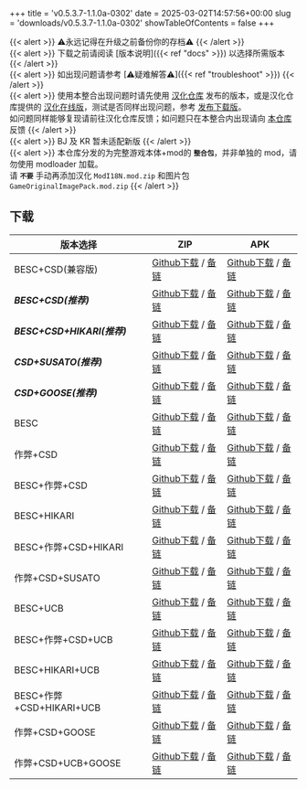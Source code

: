 +++
title = 'v0.5.3.7-1.1.0a-0302'
date = 2025-03-02T14:57:56+00:00
slug = 'downloads/v0.5.3.7-1.1.0a-0302'
showTableOfContents = false
+++

{{< alert >}}
⚠永远记得在升级之前备份你的存档⚠
{{< /alert >}}
<br>
{{< alert >}}
下载之前请阅读 [版本说明]({{< ref "docs" >}}) 以选择所需版本
{{< /alert >}}
<br>
{{< alert >}}
如出现问题请参考 [⚠疑难解答⚠]({{< ref "troubleshoot" >}})
{{< /alert >}}
<br>
{{< alert >}}
使用本整合出现问题时请先使用 [汉化仓库](https://github.com/Eltirosto/Degrees-of-Lewdity-Chinese-Localization) 发布的版本，或是汉化仓库提供的 [汉化在线版](https://eltirosto.github.io/Degrees-of-Lewdity-Chinese-Localization/)，测试是否同样出现问题，参考 [发布下载版](https://github.com/Eltirosto/Degrees-of-Lewdity-Chinese-Localization/blob/main/README.md#%E5%8F%91%E5%B8%83%E4%B8%8B%E8%BD%BD%E7%89%88)。
<br>
如问题同样能够复现请前往汉化仓库反馈；如问题只在本整合内出现请向 [本仓库](https://github.com/DoL-Lyra/Lyra/issues) 反馈
{{< /alert >}}
<br>
{{< alert >}}
BJ 及 KR 暂未适配新版
{{< /alert >}}
<br>
{{< alert >}}
本仓库分发的为完整游戏本体+mod的 **`整合包`**，并非单独的 mod，请勿使用 modloader 加载。
<br>
请 **`不要`** 手动再添加汉化 `ModI18N.mod.zip` 和图片包 `GameOriginalImagePack.mod.zip`
{{< /alert >}}

## 下载

|         版本选择          |                                                                                                                                                      ZIP                                                                                                                                                       |                                                                                                                                                      APK                                                                                                                                                       |
|---------------------------|----------------------------------------------------------------------------------------------------------------------------------------------------------------------------------------------------------------------------------------------------------------------------------------------------------------|----------------------------------------------------------------------------------------------------------------------------------------------------------------------------------------------------------------------------------------------------------------------------------------------------------------|
|BESC+CSD(兼容版)           |[Github下载](https://github.com/DoL-Lyra/Lyra/releases/download/v0.5.3.7-1.1.0a-0302/DoL-0.5.3.7-Lyra-1.1.0a-polyfill-besc-cheat-csd-0302.zip) / [备链](https://ghfast.top/https://github.com/DoL-Lyra/Lyra/releases/download/v0.5.3.7-1.1.0a-0302/DoL-0.5.3.7-Lyra-1.1.0a-polyfill-besc-cheat-csd-0302.zip)    |[Github下载](https://github.com/DoL-Lyra/Lyra/releases/download/v0.5.3.7-1.1.0a-0302/DoL-0.5.3.7-Lyra-1.1.0a-polyfill-besc-cheat-csd-0302.apk) / [备链](https://ghfast.top/https://github.com/DoL-Lyra/Lyra/releases/download/v0.5.3.7-1.1.0a-0302/DoL-0.5.3.7-Lyra-1.1.0a-polyfill-besc-cheat-csd-0302.apk)    |
|***BESC+CSD(推荐)***       |[Github下载](https://github.com/DoL-Lyra/Lyra/releases/download/v0.5.3.7-1.1.0a-0302/DoL-0.5.3.7-Lyra-1.1.0a-besc-csd-0302.zip) / [备链](https://ghfast.top/https://github.com/DoL-Lyra/Lyra/releases/download/v0.5.3.7-1.1.0a-0302/DoL-0.5.3.7-Lyra-1.1.0a-besc-csd-0302.zip)                                  |[Github下载](https://github.com/DoL-Lyra/Lyra/releases/download/v0.5.3.7-1.1.0a-0302/DoL-0.5.3.7-Lyra-1.1.0a-besc-csd-0302.apk) / [备链](https://ghfast.top/https://github.com/DoL-Lyra/Lyra/releases/download/v0.5.3.7-1.1.0a-0302/DoL-0.5.3.7-Lyra-1.1.0a-besc-csd-0302.apk)                                  |
|***BESC+CSD+HIKARI(推荐)***|[Github下载](https://github.com/DoL-Lyra/Lyra/releases/download/v0.5.3.7-1.1.0a-0302/DoL-0.5.3.7-Lyra-1.1.0a-besc-csd-hikari-0302.zip) / [备链](https://ghfast.top/https://github.com/DoL-Lyra/Lyra/releases/download/v0.5.3.7-1.1.0a-0302/DoL-0.5.3.7-Lyra-1.1.0a-besc-csd-hikari-0302.zip)                    |[Github下载](https://github.com/DoL-Lyra/Lyra/releases/download/v0.5.3.7-1.1.0a-0302/DoL-0.5.3.7-Lyra-1.1.0a-besc-csd-hikari-0302.apk) / [备链](https://ghfast.top/https://github.com/DoL-Lyra/Lyra/releases/download/v0.5.3.7-1.1.0a-0302/DoL-0.5.3.7-Lyra-1.1.0a-besc-csd-hikari-0302.apk)                    |
|***CSD+SUSATO(推荐)***     |[Github下载](https://github.com/DoL-Lyra/Lyra/releases/download/v0.5.3.7-1.1.0a-0302/DoL-0.5.3.7-Lyra-1.1.0a-susato-csd-0302.zip) / [备链](https://ghfast.top/https://github.com/DoL-Lyra/Lyra/releases/download/v0.5.3.7-1.1.0a-0302/DoL-0.5.3.7-Lyra-1.1.0a-susato-csd-0302.zip)                              |[Github下载](https://github.com/DoL-Lyra/Lyra/releases/download/v0.5.3.7-1.1.0a-0302/DoL-0.5.3.7-Lyra-1.1.0a-susato-csd-0302.apk) / [备链](https://ghfast.top/https://github.com/DoL-Lyra/Lyra/releases/download/v0.5.3.7-1.1.0a-0302/DoL-0.5.3.7-Lyra-1.1.0a-susato-csd-0302.apk)                              |
|***CSD+GOOSE(推荐)***      |[Github下载](https://github.com/DoL-Lyra/Lyra/releases/download/v0.5.3.7-1.1.0a-0302/DoL-0.5.3.7-Lyra-1.1.0a-csd-goose-0302.zip) / [备链](https://ghfast.top/https://github.com/DoL-Lyra/Lyra/releases/download/v0.5.3.7-1.1.0a-0302/DoL-0.5.3.7-Lyra-1.1.0a-csd-goose-0302.zip)                                |[Github下载](https://github.com/DoL-Lyra/Lyra/releases/download/v0.5.3.7-1.1.0a-0302/DoL-0.5.3.7-Lyra-1.1.0a-csd-goose-0302.apk) / [备链](https://ghfast.top/https://github.com/DoL-Lyra/Lyra/releases/download/v0.5.3.7-1.1.0a-0302/DoL-0.5.3.7-Lyra-1.1.0a-csd-goose-0302.apk)                                |
|BESC                       |[Github下载](https://github.com/DoL-Lyra/Lyra/releases/download/v0.5.3.7-1.1.0a-0302/DoL-0.5.3.7-Lyra-1.1.0a-besc-0302.zip) / [备链](https://ghfast.top/https://github.com/DoL-Lyra/Lyra/releases/download/v0.5.3.7-1.1.0a-0302/DoL-0.5.3.7-Lyra-1.1.0a-besc-0302.zip)                                          |[Github下载](https://github.com/DoL-Lyra/Lyra/releases/download/v0.5.3.7-1.1.0a-0302/DoL-0.5.3.7-Lyra-1.1.0a-besc-0302.apk) / [备链](https://ghfast.top/https://github.com/DoL-Lyra/Lyra/releases/download/v0.5.3.7-1.1.0a-0302/DoL-0.5.3.7-Lyra-1.1.0a-besc-0302.apk)                                          |
|作弊+CSD                   |[Github下载](https://github.com/DoL-Lyra/Lyra/releases/download/v0.5.3.7-1.1.0a-0302/DoL-0.5.3.7-Lyra-1.1.0a-cheat-csd-0302.zip) / [备链](https://ghfast.top/https://github.com/DoL-Lyra/Lyra/releases/download/v0.5.3.7-1.1.0a-0302/DoL-0.5.3.7-Lyra-1.1.0a-cheat-csd-0302.zip)                                |[Github下载](https://github.com/DoL-Lyra/Lyra/releases/download/v0.5.3.7-1.1.0a-0302/DoL-0.5.3.7-Lyra-1.1.0a-cheat-csd-0302.apk) / [备链](https://ghfast.top/https://github.com/DoL-Lyra/Lyra/releases/download/v0.5.3.7-1.1.0a-0302/DoL-0.5.3.7-Lyra-1.1.0a-cheat-csd-0302.apk)                                |
|BESC+作弊+CSD              |[Github下载](https://github.com/DoL-Lyra/Lyra/releases/download/v0.5.3.7-1.1.0a-0302/DoL-0.5.3.7-Lyra-1.1.0a-besc-cheat-csd-0302.zip) / [备链](https://ghfast.top/https://github.com/DoL-Lyra/Lyra/releases/download/v0.5.3.7-1.1.0a-0302/DoL-0.5.3.7-Lyra-1.1.0a-besc-cheat-csd-0302.zip)                      |[Github下载](https://github.com/DoL-Lyra/Lyra/releases/download/v0.5.3.7-1.1.0a-0302/DoL-0.5.3.7-Lyra-1.1.0a-besc-cheat-csd-0302.apk) / [备链](https://ghfast.top/https://github.com/DoL-Lyra/Lyra/releases/download/v0.5.3.7-1.1.0a-0302/DoL-0.5.3.7-Lyra-1.1.0a-besc-cheat-csd-0302.apk)                      |
|BESC+HIKARI                |[Github下载](https://github.com/DoL-Lyra/Lyra/releases/download/v0.5.3.7-1.1.0a-0302/DoL-0.5.3.7-Lyra-1.1.0a-besc-hikari-0302.zip) / [备链](https://ghfast.top/https://github.com/DoL-Lyra/Lyra/releases/download/v0.5.3.7-1.1.0a-0302/DoL-0.5.3.7-Lyra-1.1.0a-besc-hikari-0302.zip)                            |[Github下载](https://github.com/DoL-Lyra/Lyra/releases/download/v0.5.3.7-1.1.0a-0302/DoL-0.5.3.7-Lyra-1.1.0a-besc-hikari-0302.apk) / [备链](https://ghfast.top/https://github.com/DoL-Lyra/Lyra/releases/download/v0.5.3.7-1.1.0a-0302/DoL-0.5.3.7-Lyra-1.1.0a-besc-hikari-0302.apk)                            |
|BESC+作弊+CSD+HIKARI       |[Github下载](https://github.com/DoL-Lyra/Lyra/releases/download/v0.5.3.7-1.1.0a-0302/DoL-0.5.3.7-Lyra-1.1.0a-besc-cheat-csd-hikari-0302.zip) / [备链](https://ghfast.top/https://github.com/DoL-Lyra/Lyra/releases/download/v0.5.3.7-1.1.0a-0302/DoL-0.5.3.7-Lyra-1.1.0a-besc-cheat-csd-hikari-0302.zip)        |[Github下载](https://github.com/DoL-Lyra/Lyra/releases/download/v0.5.3.7-1.1.0a-0302/DoL-0.5.3.7-Lyra-1.1.0a-besc-cheat-csd-hikari-0302.apk) / [备链](https://ghfast.top/https://github.com/DoL-Lyra/Lyra/releases/download/v0.5.3.7-1.1.0a-0302/DoL-0.5.3.7-Lyra-1.1.0a-besc-cheat-csd-hikari-0302.apk)        |
|作弊+CSD+SUSATO            |[Github下载](https://github.com/DoL-Lyra/Lyra/releases/download/v0.5.3.7-1.1.0a-0302/DoL-0.5.3.7-Lyra-1.1.0a-susato-cheat-csd-0302.zip) / [备链](https://ghfast.top/https://github.com/DoL-Lyra/Lyra/releases/download/v0.5.3.7-1.1.0a-0302/DoL-0.5.3.7-Lyra-1.1.0a-susato-cheat-csd-0302.zip)                  |[Github下载](https://github.com/DoL-Lyra/Lyra/releases/download/v0.5.3.7-1.1.0a-0302/DoL-0.5.3.7-Lyra-1.1.0a-susato-cheat-csd-0302.apk) / [备链](https://ghfast.top/https://github.com/DoL-Lyra/Lyra/releases/download/v0.5.3.7-1.1.0a-0302/DoL-0.5.3.7-Lyra-1.1.0a-susato-cheat-csd-0302.apk)                  |
|BESC+UCB                   |[Github下载](https://github.com/DoL-Lyra/Lyra/releases/download/v0.5.3.7-1.1.0a-0302/DoL-0.5.3.7-Lyra-1.1.0a-besc-ucb-0302.zip) / [备链](https://ghfast.top/https://github.com/DoL-Lyra/Lyra/releases/download/v0.5.3.7-1.1.0a-0302/DoL-0.5.3.7-Lyra-1.1.0a-besc-ucb-0302.zip)                                  |[Github下载](https://github.com/DoL-Lyra/Lyra/releases/download/v0.5.3.7-1.1.0a-0302/DoL-0.5.3.7-Lyra-1.1.0a-besc-ucb-0302.apk) / [备链](https://ghfast.top/https://github.com/DoL-Lyra/Lyra/releases/download/v0.5.3.7-1.1.0a-0302/DoL-0.5.3.7-Lyra-1.1.0a-besc-ucb-0302.apk)                                  |
|BESC+作弊+CSD+UCB          |[Github下载](https://github.com/DoL-Lyra/Lyra/releases/download/v0.5.3.7-1.1.0a-0302/DoL-0.5.3.7-Lyra-1.1.0a-besc-cheat-csd-ucb-0302.zip) / [备链](https://ghfast.top/https://github.com/DoL-Lyra/Lyra/releases/download/v0.5.3.7-1.1.0a-0302/DoL-0.5.3.7-Lyra-1.1.0a-besc-cheat-csd-ucb-0302.zip)              |[Github下载](https://github.com/DoL-Lyra/Lyra/releases/download/v0.5.3.7-1.1.0a-0302/DoL-0.5.3.7-Lyra-1.1.0a-besc-cheat-csd-ucb-0302.apk) / [备链](https://ghfast.top/https://github.com/DoL-Lyra/Lyra/releases/download/v0.5.3.7-1.1.0a-0302/DoL-0.5.3.7-Lyra-1.1.0a-besc-cheat-csd-ucb-0302.apk)              |
|BESC+HIKARI+UCB            |[Github下载](https://github.com/DoL-Lyra/Lyra/releases/download/v0.5.3.7-1.1.0a-0302/DoL-0.5.3.7-Lyra-1.1.0a-besc-hikari-ucb-0302.zip) / [备链](https://ghfast.top/https://github.com/DoL-Lyra/Lyra/releases/download/v0.5.3.7-1.1.0a-0302/DoL-0.5.3.7-Lyra-1.1.0a-besc-hikari-ucb-0302.zip)                    |[Github下载](https://github.com/DoL-Lyra/Lyra/releases/download/v0.5.3.7-1.1.0a-0302/DoL-0.5.3.7-Lyra-1.1.0a-besc-hikari-ucb-0302.apk) / [备链](https://ghfast.top/https://github.com/DoL-Lyra/Lyra/releases/download/v0.5.3.7-1.1.0a-0302/DoL-0.5.3.7-Lyra-1.1.0a-besc-hikari-ucb-0302.apk)                    |
|BESC+作弊+CSD+HIKARI+UCB   |[Github下载](https://github.com/DoL-Lyra/Lyra/releases/download/v0.5.3.7-1.1.0a-0302/DoL-0.5.3.7-Lyra-1.1.0a-besc-cheat-csd-hikari-ucb-0302.zip) / [备链](https://ghfast.top/https://github.com/DoL-Lyra/Lyra/releases/download/v0.5.3.7-1.1.0a-0302/DoL-0.5.3.7-Lyra-1.1.0a-besc-cheat-csd-hikari-ucb-0302.zip)|[Github下载](https://github.com/DoL-Lyra/Lyra/releases/download/v0.5.3.7-1.1.0a-0302/DoL-0.5.3.7-Lyra-1.1.0a-besc-cheat-csd-hikari-ucb-0302.apk) / [备链](https://ghfast.top/https://github.com/DoL-Lyra/Lyra/releases/download/v0.5.3.7-1.1.0a-0302/DoL-0.5.3.7-Lyra-1.1.0a-besc-cheat-csd-hikari-ucb-0302.apk)|
|作弊+CSD+GOOSE             |[Github下载](https://github.com/DoL-Lyra/Lyra/releases/download/v0.5.3.7-1.1.0a-0302/DoL-0.5.3.7-Lyra-1.1.0a-cheat-csd-goose-0302.zip) / [备链](https://ghfast.top/https://github.com/DoL-Lyra/Lyra/releases/download/v0.5.3.7-1.1.0a-0302/DoL-0.5.3.7-Lyra-1.1.0a-cheat-csd-goose-0302.zip)                    |[Github下载](https://github.com/DoL-Lyra/Lyra/releases/download/v0.5.3.7-1.1.0a-0302/DoL-0.5.3.7-Lyra-1.1.0a-cheat-csd-goose-0302.apk) / [备链](https://ghfast.top/https://github.com/DoL-Lyra/Lyra/releases/download/v0.5.3.7-1.1.0a-0302/DoL-0.5.3.7-Lyra-1.1.0a-cheat-csd-goose-0302.apk)                    |
|作弊+CSD+UCB+GOOSE         |[Github下载](https://github.com/DoL-Lyra/Lyra/releases/download/v0.5.3.7-1.1.0a-0302/DoL-0.5.3.7-Lyra-1.1.0a-cheat-csd-goose-ucb-0302.zip) / [备链](https://ghfast.top/https://github.com/DoL-Lyra/Lyra/releases/download/v0.5.3.7-1.1.0a-0302/DoL-0.5.3.7-Lyra-1.1.0a-cheat-csd-goose-ucb-0302.zip)            |[Github下载](https://github.com/DoL-Lyra/Lyra/releases/download/v0.5.3.7-1.1.0a-0302/DoL-0.5.3.7-Lyra-1.1.0a-cheat-csd-goose-ucb-0302.apk) / [备链](https://ghfast.top/https://github.com/DoL-Lyra/Lyra/releases/download/v0.5.3.7-1.1.0a-0302/DoL-0.5.3.7-Lyra-1.1.0a-cheat-csd-goose-ucb-0302.apk)            |
